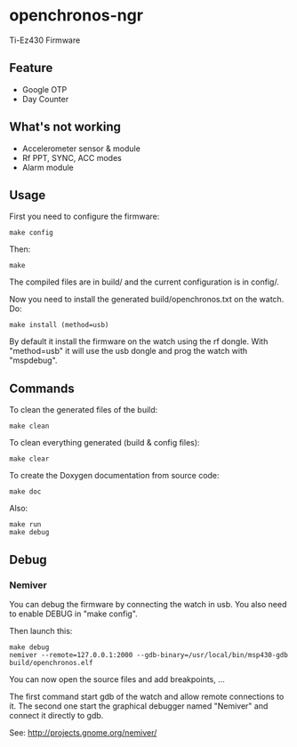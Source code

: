 openchronos-ngr
===============

Ti-Ez430 Firmware

Feature
-------------
* Google OTP
* Day Counter

What's not working
------------

* Accelerometer sensor & module
* Rf PPT, SYNC, ACC modes
* Alarm module


Usage
------------

First you need to configure the firmware:

	make config

Then:

	make

The compiled files are in build/ and the current configuration is in config/.

Now you need to install the generated build/openchronos.txt on the watch. Do:

	make install (method=usb)

By default it install the firmware on the watch using the rf dongle.
With "method=usb" it will use the usb dongle and prog the watch with "mspdebug".


Commands
------------

To clean the generated files of the build:

	make clean

To clean everything generated (build & config files):

	make clear

To create the Doxygen documentation from source code:

	make doc

Also:

	make run
	make debug


Debug
------------

### Nemiver

You can debug the firmware by connecting the watch in usb.
You also need to enable DEBUG in "make config".

Then launch this:

	make debug
	nemiver --remote=127.0.0.1:2000 --gdb-binary=/usr/local/bin/msp430-gdb build/openchronos.elf

You can now open the source files and add breakpoints, ...

The first command start gdb of the watch and allow remote connections to it.
The second one start the graphical debugger named "Nemiver" and connect it directly to gdb.

See: http://projects.gnome.org/nemiver/
